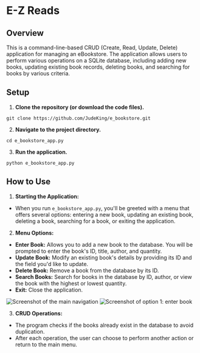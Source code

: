 # E-Z Reads

## Overview

This is a command-line-based CRUD (Create, Read, Update, Delete) application for managing an eBookstore. The application allows users to perform various operations on a SQLite database, including adding new books, updating existing book records, deleting books, and searching for books by various criteria.


## Setup

1. **Clone the repository (or download the code files).**

`git clone https://github.com/JudeKing/e_bookstore.git`

2. **Navigate to the project directory.**

`cd e_bookstore_app.py`

3. **Run the application.**

`python e_bookstore_app.py`


## How to Use

1. **Starting the Application:**

* When you run `e_bookstore_app.py`, you'll be greeted with a menu that offers several options: entering a new book, updating an existing book, deleting a book, searching for a book, or exiting the application.

2. **Menu Options:**

* **Enter Book:** Allows you to add a new book to the database. You will be prompted to enter the book's ID, title, author, and quantity.
* **Update Book:** Modify an existing book's details by providing its ID and the field you'd like to update.
* **Delete Book:** Remove a book from the database by its ID.
* **Search Books:** Search for books in the database by ID, author, or view the book with the highest or lowest quantity.
* **Exit:** Close the application.

![Screenshot of the main navigation](https://i.ibb.co/Ws2BXvk/main-navigation.png)
![Screenshot of option 1: enter book](https://i.ibb.co/BLCtctg/enter-book-option.png)

3. **CRUD Operations:**
* The program checks if the books already exist in the database to avoid duplication.
* After each operation, the user can choose to perform another action or return to the main menu.

